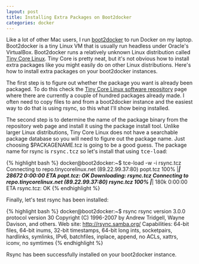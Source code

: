 ```yaml
---
layout: post
title: Installing Extra Packages on Boot2docker
categories: docker
---
```


Like a lot of other Mac users, I run <a
href="http://boot2docker.io">boot2docker</a> to run Docker on my
laptop.  Boot2docker is a tiny Linux VM that is usually run headless
under Oracle's VirtualBox.  Boot2docker runs a relatively unknown
Linux distribution called <a href="http://tinycorelinux.net/">Tiny
Core Linux</a>.  Tiny Core is pretty neat, but it's not obvious how to
install extra packages like you might easily do on other Linux
distributions.  Here's how to install extra packages on your
boot2docker instances.


The first step is to figure out whether the package you want is
already been packaged.  To do this check the <a
href="http://distro.ibiblio.org/tinycorelinux/tcz_2x.html">Tiny Core
Linux software repository</a> page where there are currently a couple
of hundred packages already made.  I often need to copy files to and
from a boot2docker instance and the easiest way to do that is using
rsync, so this what I'll show being installed.

The second step is to determine the name of the package binary from
the repository web page and install it using the package install tool.
Unlike larger Linux distributions, Tiny Core Linux does not have a
searchable package database so you will need to figure out the package
name.  Just choosing $PACKAGENAME.tcz is going to be a good guess.
The package name for rsync is <tt>rsync.tcz</tt> so let's install
that using <tt>tce-load</tt>:

{% highlight bash %}
docker@boot2docker:~$ tce-load -w -i rsync.tcz
Connecting to repo.tinycorelinux.net (89.22.99.37:80)
popt.tcz             100% |*******************************| 28672   0:00:00 ETA
popt.tcz: OK
Downloading: rsync.tcz
Connecting to repo.tinycorelinux.net (89.22.99.37:80)
rsync.tcz            100% |*******************************|   180k  0:00:00 ETA
rsync.tcz: OK
{% endhighlight %}

Finally, let's test rsync has been installed:

{% highlight bash %}
docker@boot2docker:~$ rsync
rsync  version 3.0.0  protocol version 30
Copyright (C) 1996-2007 by Andrew Tridgell, Wayne Davison, and others.
Web site: http://rsync.samba.org/
Capabilities:
    64-bit files, 64-bit inums, 32-bit timestamps, 64-bit long ints,
    socketpairs, hardlinks, symlinks, IPv6, batchfiles, inplace,
    append, no ACLs, xattrs, iconv, no symtimes
{% endhighlight %}

Rsync has been successfully installed on your boot2docker instance.